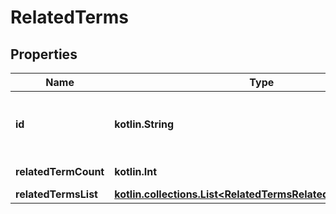 
# RelatedTerms

## Properties
| Name | Type | Description | Notes |
| ------------ | ------------- | ------------- | ------------- |
| **id** | **kotlin.String** | First input term. For example, if you pass \&quot;?terms&#x3D;clothes,workout\&quot;, then id will be \&quot;clothes\&quot; |  [optional] |
| **relatedTermCount** | **kotlin.Int** | Total number of related terms returned |  [optional] |
| **relatedTermsList** | [**kotlin.collections.List&lt;RelatedTermsRelatedTermsListInner&gt;**](RelatedTermsRelatedTermsListInner.md) | The id of the advertiser. |  [optional] |



